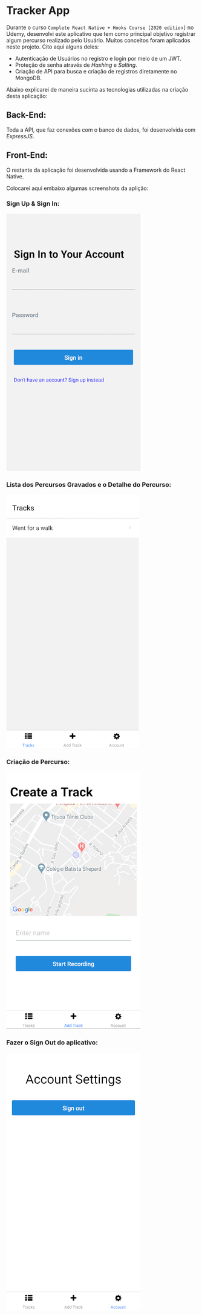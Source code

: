 
# Tracker App

Durante o curso ``Complete React Native + Hooks Course [2020 edition]`` no Udemy, desenvolvi este aplicativo que tem como principal objetivo registrar algum percurso realizado pelo Usuário.
Muitos conceitos foram aplicados neste projeto. Cito aqui alguns deles:

 - Autenticação de Usuários no registro e login por meio de um JWT.
 - Proteção de senha através de *Hashing* e *Salting*.
 - Criação de API para busca e criação de registros diretamente no MongoDB.

Abaixo explicarei de maneira sucinta as tecnologias utilizadas na criação desta aplicação:
## Back-End:
Toda a API, que faz conexões com o banco de dados, foi desenvolvida com *ExpressJS*.

## Front-End:
O restante da aplicação foi desenvolvida usando a Framework do React Native.

Colocarei aqui embaixo algumas screenshots da aplição:

### Sign Up & Sign In:
![](https://github.com/GabrielStofel/Tracker-App/blob/master/images/signin-signup.gif)

### Lista dos Percursos Gravados e o Detalhe do Percurso:
![](https://github.com/GabrielStofel/Tracker-App/blob/master/images/tracks-list-detail.gif)

### Criação de Percurso:
![](https://github.com/GabrielStofel/Tracker-App/blob/master/images/create-track.png)

### Fazer o Sign Out do aplicativo:
![](https://github.com/GabrielStofel/Tracker-App/blob/master/images/signout.png)
